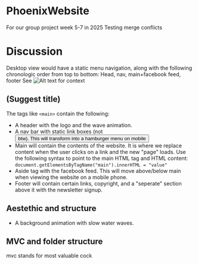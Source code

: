 # PhoenixWebsite
For our group project week 5-7 in 2025
Testing merge conflicts

# Discussion
Desktop view would have a static menu navigation, along with the following chronologic order from top to bottom: Head, nav, main+facebook feed, footer
See ![Alt text](image-link "Title") for context

## (Suggest title)
The tags like ``<main>`` contain the following:

- A header with the logo and the wave animation.
- A nav bar with static link boxes (not <button> btw). This will transform into a hamburger menu on mobile
- Main will contain the contents of the website. It is where we replace content when the user clicks on a link and the new "page" loads. Use the following syntax to point to the main HTML tag and HTML content: ```document.getElementsByTagName("main").innerHTML = "value"```
- Aside tag with the facebook feed. This will move above/below main when viewing the website on a mobile phone.
- Footer will contain certain links, copyright, and a "seperate" section above it with the newsletter signup.

## Aestethic and structure

- A background animation with slow water waves. 

## MVC and folder structure
mvc stands for most valuable cock 

